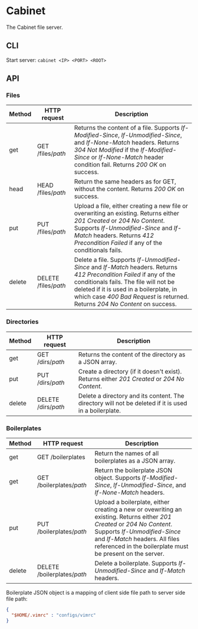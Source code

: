 Cabinet
=======

The Cabinet file server.

CLI
---

Start server: `cabinet <IP> <PORT> <ROOT>`

API
---

### Files

Method | HTTP request | Description
------ | ------------ | -----------
get | GET /files/*path* | Returns the content of a file. Supports *If-Modified-Since*, *If-Unmodified-Since*, and *If-None-Match* headers. Returns *304 Not Modified* if the *If-Modified-Since* or *If-None-Match* header condition fail. Returns *200 OK* on success.
head | HEAD /files/*path* | Return the same headers as for GET, without the content. Returns *200 OK* on success.
put | PUT /files/*path* | Upload a file, either creating a new file or overwriting an existing. Returns either *201 Created* or *204 No Content*. Supports *If-Unmodified-Since* and *If-Match* headers. Returns *412 Precondition Failed* if any of the conditionals fails.
delete | DELETE /files/*path* | Delete a file. Supports *If-Unmodified-Since* and *If-Match* headers. Returns *412 Precondition Failed* if any of the conditionals fails. The file will not be deleted if it is used in a boilerplate, in which case *400 Bad Request* is returned. Returns *204 No Content* on success.

### Directories

Method | HTTP request | Description
------ | ------------ | -----------
get | GET /dirs/*path* | Returns the content of the directory as a JSON array.
put | PUT /dirs/*path* | Create a directory (if it doesn't exist). Returns either *201 Created* or *204 No Content*.
delete | DELETE /dirs/*path* | Delete a directory and its content. The directory will not be deleted if it is used in a boilerplate.

### Boilerplates

Method | HTTP request | Description
------ | ------------ | -----------
get | GET /boilerplates | Return the names of all boilerplates as a JSON array.
get | GET /boilerplates/*path* | Return the boilerplate JSON object. Supports *If-Modified-Since*, *If-Unmodified-Since*, and *If-None-Match* headers.
put | PUT /boilerplates/*path* | Upload a boilerplate, either creating a new or ovewriting an existing. Returns either *201 Created* or *204 No Content*. Supports *If-Unmodified-Since* and *If-Match* headers. All files referenced in the boilerplate must be present on the server.
delete | DELETE /boilerplates/*path* | Delete a boilerplate. Supports *If-Unmodified-Since* and *If-Match* headers.

Boilerplate JSON object is a mapping of client side file path to server side file path:

```JSON
{
  "$HOME/.vimrc" : "configs/vimrc"
}
```
